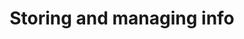 ---
group: magento-payments
subgroup: mag-pay-security
title: Storing and managing info
menu_title: Storing and managing info
menu_order: 2
---